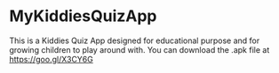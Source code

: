 # MyKiddiesQuizApp
This is a Kiddies Quiz App designed for educational purpose and for growing children to play around with.
You can download the .apk file at https://goo.gl/X3CY6G
